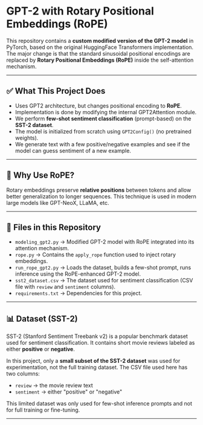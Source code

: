 # GPT-2 with Rotary Positional Embeddings (RoPE)

This repository contains a **custom modified version of the GPT-2 model** in PyTorch, based on the original HuggingFace Transformers implementation. The major change is that the standard sinusoidal positional encodings are replaced by **Rotary Positional Embeddings (RoPE)** inside the self-attention mechanism.

---

## ✅ What This Project Does

- Uses GPT2 architecture, but changes positional encoding to **RoPE**.
- Implementation is done by modifying the internal GPT2Attention module.
- We perform **few-shot sentiment classification** (prompt-based) on the **SST-2 dataset**.
- The model is initialized from scratch using `GPT2Config()` (no pretrained weights).
- We generate text with a few positive/negative examples and see if the model can guess sentiment of a new example.

---

## 🧠 Why Use RoPE?

Rotary embeddings preserve **relative positions** between tokens and allow better generalization to longer sequences. This technique is used in modern large models like GPT-NeoX, LLaMA, etc.

---

## 📁 Files in this Repository

- `modeling_gpt2.py` → Modified GPT-2 model with RoPE integrated into its attention mechanism.
- `rope.py` → Contains the `apply_rope` function used to inject rotary embeddings.
- `run_rope_gpt2.py` → Loads the dataset, builds a few-shot prompt, runs inference using the RoPE-enhanced GPT-2 model.
- `sst2_dataset.csv` → The dataset used for sentiment classification (CSV file with `review` and `sentiment` columns).
- `requirements.txt` → Dependencies for this project.

---

## 📊 Dataset (SST-2)

SST-2 (Stanford Sentiment Treebank v2) is a popular benchmark dataset used for sentiment classification. It contains short movie reviews labeled as either **positive** or **negative**.

In this project, only a **small subset of the SST-2 dataset** was used for experimentation, not the full training dataset. The CSV file used here has two columns:
- `review` → the movie review text
- `sentiment` → either "positive" or "negative"

This limited dataset was only used for few-shot inference prompts and not for full training or fine-tuning.

---
